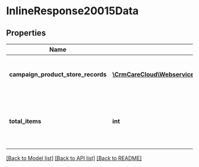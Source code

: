 # InlineResponse20015Data

## Properties
Name | Type | Description | Notes
------------ | ------------- | ------------- | -------------
**campaign_product_store_records** | [**\CrmCareCloud\Webservice\RestApi\Client\Model\CampaignProductStoreRecord[]**](CampaignProductStoreRecord.md) | List of the campaign product store records. | [optional] 
**total_items** | **int** | The number of all found campaign product store records. | [optional] 

[[Back to Model list]](../../README.md#documentation-for-models) [[Back to API list]](../../README.md#documentation-for-api-endpoints) [[Back to README]](../../README.md)

